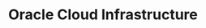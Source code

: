 ---
title: Oracle Cloud Infrastructure
layout: collection
permalink: /oci/
collection: oci
sort_by: date # (default) title
sort_order: reverse # forward (default), reverse
---